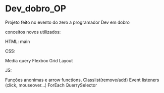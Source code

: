 # Dev_dobro_OP
Projeto  feito no evento do zero a programador Dev em dobro

conceitos novos utilizados:

HTML:
main

CSS:

Media query
Flexbox
Grid Layout

JS:

Funções anonimas e arrow functions.
Classlist(remove/add)
Event listeners (click, mouseover...)
ForEach
QuerrySelector
